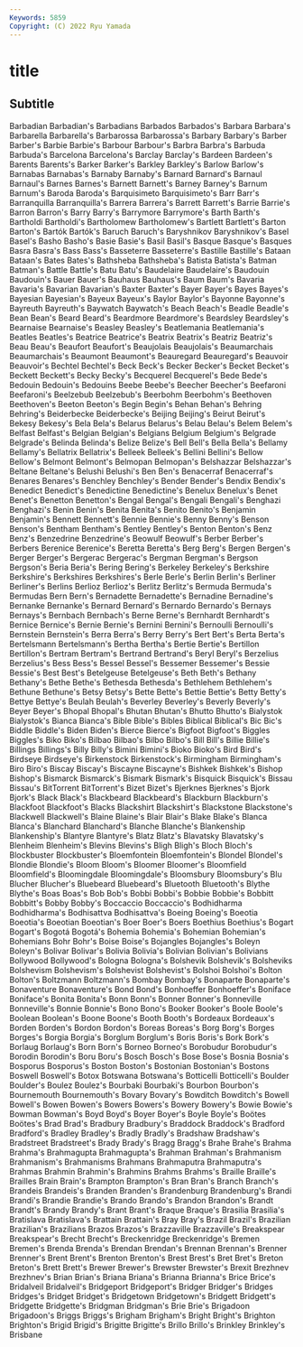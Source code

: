 ```yaml
---
Keywords: 5859
Copyright: (C) 2022 Ryu Yamada
---
```



# title

## Subtitle
Barbadian Barbadian's
Barbadians Barbados Barbados's Barbara Barbara's Barbarella Barbarella's Barbarossa Barbarossa's Barbary
Barbary's Barber Barber's Barbie Barbie's Barbour Barbour's Barbra Barbra's Barbuda
Barbuda's Barcelona Barcelona's Barclay Barclay's Bardeen Bardeen's Barents Barents's Barker
Barker's Barkley Barkley's Barlow Barlow's Barnabas Barnabas's Barnaby Barnaby's Barnard
Barnard's Barnaul Barnaul's Barnes Barnes's Barnett Barnett's Barney Barney's Barnum
Barnum's Baroda Baroda's Barquisimeto Barquisimeto's Barr Barr's Barranquilla Barranquilla's Barrera
Barrera's Barrett Barrett's Barrie Barrie's Barron Barron's Barry Barry's Barrymore
Barrymore's Barth Barth's Bartholdi Bartholdi's Bartholomew Bartholomew's Bartlett Bartlett's Barton
Barton's Bartók Bartók's Baruch Baruch's Baryshnikov Baryshnikov's Basel Basel's Basho
Basho's Basie Basie's Basil Basil's Basque Basque's Basques Basra Basra's
Bass Bass's Basseterre Basseterre's Bastille Bastille's Bataan Bataan's Bates Bates's
Bathsheba Bathsheba's Batista Batista's Batman Batman's Battle Battle's Batu Batu's
Baudelaire Baudelaire's Baudouin Baudouin's Bauer Bauer's Bauhaus Bauhaus's Baum Baum's
Bavaria Bavaria's Bavarian Bavarian's Baxter Baxter's Bayer Bayer's Bayes Bayes's
Bayesian Bayesian's Bayeux Bayeux's Baylor Baylor's Bayonne Bayonne's Bayreuth Bayreuth's
Baywatch Baywatch's Beach Beach's Beadle Beadle's Bean Bean's Beard Beard's
Beardmore Beardmore's Beardsley Beardsley's Bearnaise Bearnaise's Beasley Beasley's Beatlemania Beatlemania's
Beatles Beatles's Beatrice Beatrice's Beatrix Beatrix's Beatriz Beatriz's Beau Beau's
Beaufort Beaufort's Beaujolais Beaujolais's Beaumarchais Beaumarchais's Beaumont Beaumont's Beauregard Beauregard's
Beauvoir Beauvoir's Bechtel Bechtel's Beck Beck's Becker Becker's Becket Becket's
Beckett Beckett's Becky Becky's Becquerel Becquerel's Bede Bede's Bedouin Bedouin's
Bedouins Beebe Beebe's Beecher Beecher's Beefaroni Beefaroni's Beelzebub Beelzebub's Beerbohm
Beerbohm's Beethoven Beethoven's Beeton Beeton's Begin Begin's Behan Behan's Behring
Behring's Beiderbecke Beiderbecke's Beijing Beijing's Beirut Beirut's Bekesy Bekesy's Bela
Bela's Belarus Belarus's Belau Belau's Belem Belem's Belfast Belfast's Belgian
Belgian's Belgians Belgium Belgium's Belgrade Belgrade's Belinda Belinda's Belize Belize's
Bell Bell's Bella Bella's Bellamy Bellamy's Bellatrix Bellatrix's Belleek Belleek's
Bellini Bellini's Bellow Bellow's Belmont Belmont's Belmopan Belmopan's Belshazzar Belshazzar's
Beltane Beltane's Belushi Belushi's Ben Ben's Benacerraf Benacerraf's Benares Benares's
Benchley Benchley's Bender Bender's Bendix Bendix's Benedict Benedict's Benedictine Benedictine's
Benelux Benelux's Benet Benet's Benetton Benetton's Bengal Bengal's Bengali Bengali's
Benghazi Benghazi's Benin Benin's Benita Benita's Benito Benito's Benjamin Benjamin's
Bennett Bennett's Bennie Bennie's Benny Benny's Benson Benson's Bentham Bentham's
Bentley Bentley's Benton Benton's Benz Benz's Benzedrine Benzedrine's Beowulf Beowulf's
Berber Berber's Berbers Berenice Berenice's Beretta Beretta's Berg Berg's Bergen
Bergen's Berger Berger's Bergerac Bergerac's Bergman Bergman's Bergson Bergson's Beria
Beria's Bering Bering's Berkeley Berkeley's Berkshire Berkshire's Berkshires Berkshires's Berle
Berle's Berlin Berlin's Berliner Berliner's Berlins Berlioz Berlioz's Berlitz Berlitz's
Bermuda Bermuda's Bermudas Bern Bern's Bernadette Bernadette's Bernadine Bernadine's Bernanke
Bernanke's Bernard Bernard's Bernardo Bernardo's Bernays Bernays's Bernbach Bernbach's Berne
Berne's Bernhardt Bernhardt's Bernice Bernice's Bernie Bernie's Bernini Bernini's Bernoulli
Bernoulli's Bernstein Bernstein's Berra Berra's Berry Berry's Bert Bert's Berta
Berta's Bertelsmann Bertelsmann's Bertha Bertha's Bertie Bertie's Bertillon Bertillon's Bertram
Bertram's Bertrand Bertrand's Beryl Beryl's Berzelius Berzelius's Bess Bess's Bessel
Bessel's Bessemer Bessemer's Bessie Bessie's Best Best's Betelgeuse Betelgeuse's Beth
Beth's Bethany Bethany's Bethe Bethe's Bethesda Bethesda's Bethlehem Bethlehem's Bethune
Bethune's Betsy Betsy's Bette Bette's Bettie Bettie's Betty Betty's Bettye
Bettye's Beulah Beulah's Beverley Beverley's Beverly Beverly's Beyer Beyer's Bhopal
Bhopal's Bhutan Bhutan's Bhutto Bhutto's Bialystok Bialystok's Bianca Bianca's Bible
Bible's Bibles Biblical Biblical's Bic Bic's Biddle Biddle's Biden Biden's
Bierce Bierce's Bigfoot Bigfoot's Biggles Biggles's Biko Biko's Bilbao Bilbao's
Bilbo Bilbo's Bill Bill's Billie Billie's Billings Billings's Billy Billy's
Bimini Bimini's Bioko Bioko's Bird Bird's Birdseye Birdseye's Birkenstock Birkenstock's
Birmingham Birmingham's Biro Biro's Biscay Biscay's Biscayne Biscayne's Bishkek Bishkek's
Bishop Bishop's Bismarck Bismarck's Bismark Bismark's Bisquick Bisquick's Bissau Bissau's
BitTorrent BitTorrent's Bizet Bizet's Bjerknes Bjerknes's Bjork Bjork's Black Black's
Blackbeard Blackbeard's Blackburn Blackburn's Blackfoot Blackfoot's Blacks Blackshirt Blackshirt's Blackstone
Blackstone's Blackwell Blackwell's Blaine Blaine's Blair Blair's Blake Blake's Blanca
Blanca's Blanchard Blanchard's Blanche Blanche's Blankenship Blankenship's Blantyre Blantyre's Blatz
Blatz's Blavatsky Blavatsky's Blenheim Blenheim's Blevins Blevins's Bligh Bligh's Bloch
Bloch's Blockbuster Blockbuster's Bloemfontein Bloemfontein's Blondel Blondel's Blondie Blondie's Bloom
Bloom's Bloomer Bloomer's Bloomfield Bloomfield's Bloomingdale Bloomingdale's Bloomsbury Bloomsbury's Blu
Blucher Blucher's Bluebeard Bluebeard's Bluetooth Bluetooth's Blythe Blythe's Boas Boas's
Bob Bob's Bobbi Bobbi's Bobbie Bobbie's Bobbitt Bobbitt's Bobby Bobby's
Boccaccio Boccaccio's Bodhidharma Bodhidharma's Bodhisattva Bodhisattva's Boeing Boeing's Boeotia Boeotia's
Boeotian Boeotian's Boer Boer's Boers Boethius Boethius's Bogart Bogart's Bogotá
Bogotá's Bohemia Bohemia's Bohemian Bohemian's Bohemians Bohr Bohr's Boise Boise's
Bojangles Bojangles's Boleyn Boleyn's Bolivar Bolivar's Bolivia Bolivia's Bolivian Bolivian's
Bolivians Bollywood Bollywood's Bologna Bologna's Bolshevik Bolshevik's Bolsheviks Bolshevism Bolshevism's
Bolshevist Bolshevist's Bolshoi Bolshoi's Bolton Bolton's Boltzmann Boltzmann's Bombay Bombay's
Bonaparte Bonaparte's Bonaventure Bonaventure's Bond Bond's Bonhoeffer Bonhoeffer's Boniface Boniface's
Bonita Bonita's Bonn Bonn's Bonner Bonner's Bonneville Bonneville's Bonnie Bonnie's
Bono Bono's Booker Booker's Boole Boole's Boolean Boolean's Boone Boone's
Booth Booth's Bordeaux Bordeaux's Borden Borden's Bordon Bordon's Boreas Boreas's
Borg Borg's Borges Borges's Borgia Borgia's Borglum Borglum's Boris Boris's
Bork Bork's Borlaug Borlaug's Born Born's Borneo Borneo's Borobudur Borobudur's
Borodin Borodin's Boru Boru's Bosch Bosch's Bose Bose's Bosnia Bosnia's
Bosporus Bosporus's Boston Boston's Bostonian Bostonian's Bostons Boswell Boswell's Botox
Botswana Botswana's Botticelli Botticelli's Boulder Boulder's Boulez Boulez's Bourbaki Bourbaki's
Bourbon Bourbon's Bournemouth Bournemouth's Bovary Bovary's Bowditch Bowditch's Bowell Bowell's
Bowen Bowen's Bowers Bowers's Bowery Bowery's Bowie Bowie's Bowman Bowman's
Boyd Boyd's Boyer Boyer's Boyle Boyle's Boötes Boötes's Brad Brad's
Bradbury Bradbury's Braddock Braddock's Bradford Bradford's Bradley Bradley's Bradly Bradly's
Bradshaw Bradshaw's Bradstreet Bradstreet's Brady Brady's Bragg Bragg's Brahe Brahe's
Brahma Brahma's Brahmagupta Brahmagupta's Brahman Brahman's Brahmanism Brahmanism's Brahmanisms Brahmans
Brahmaputra Brahmaputra's Brahmas Brahmin Brahmin's Brahmins Brahms Brahms's Braille Braille's
Brailles Brain Brain's Brampton Brampton's Bran Bran's Branch Branch's Brandeis
Brandeis's Branden Branden's Brandenburg Brandenburg's Brandi Brandi's Brandie Brandie's Brando
Brando's Brandon Brandon's Brandt Brandt's Brandy Brandy's Brant Brant's Braque
Braque's Brasilia Brasilia's Bratislava Bratislava's Brattain Brattain's Bray Bray's Brazil
Brazil's Brazilian Brazilian's Brazilians Brazos Brazos's Brazzaville Brazzaville's Breakspear Breakspear's
Brecht Brecht's Breckenridge Breckenridge's Bremen Bremen's Brenda Brenda's Brendan Brendan's
Brennan Brennan's Brenner Brenner's Brent Brent's Brenton Brenton's Brest Brest's
Bret Bret's Breton Breton's Brett Brett's Brewer Brewer's Brewster Brewster's
Brexit Brezhnev Brezhnev's Brian Brian's Briana Briana's Brianna Brianna's Brice
Brice's Bridalveil Bridalveil's Bridgeport Bridgeport's Bridger Bridger's Bridges Bridges's Bridget
Bridget's Bridgetown Bridgetown's Bridgett Bridgett's Bridgette Bridgette's Bridgman Bridgman's Brie
Brie's Brigadoon Brigadoon's Briggs Briggs's Brigham Brigham's Bright Bright's Brighton
Brighton's Brigid Brigid's Brigitte Brigitte's Brillo Brillo's Brinkley Brinkley's Brisbane
